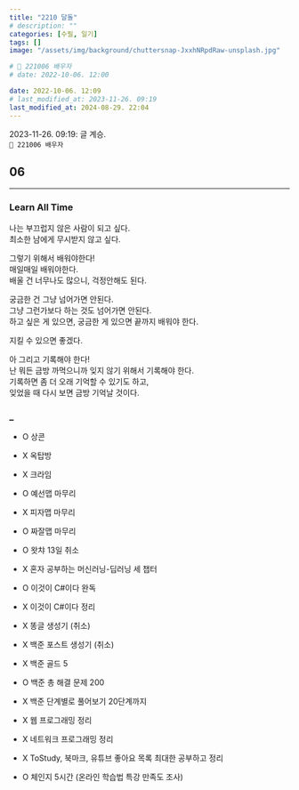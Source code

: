 ```yaml
---
title: "2210 달돌"
# description: ""
categories: [수필, 일기]
tags: []
image: "/assets/img/background/chuttersnap-JxxhNRpdRaw-unsplash.jpg"

# 🌱 221006 배우자
# date: 2022-10-06. 12:00

date: 2022-10-06. 12:09
# last_modified_at: 2023-11-26. 09:19
last_modified_at: 2024-08-29. 22:04
---
```


2023-11-26. 09:19: 글 계승.  
`🌱 221006 배우자`  

## 06

---

### Learn All Time

나는 부끄럽지 않은 사람이 되고 싶다.  
최소한 남에게 무시받지 않고 싶다.  

그렇기 위해서 배워야한다!  
매일매일 배워야한다.  
배울 건 너무나도 많으니, 걱정안해도 된다.  

궁금한 건 그냥 넘어가면 안된다.  
그냥 그런가보다 하는 것도 넘어가면 안된다.  
하고 싶은 게 있으면, 궁금한 게 있으면 끝까지 배워야 한다.  

지킬 수 있으면 좋겠다.  

아 그리고 기록해야 한다!  
난 뭐든 금방 까먹으니까 잊지 않기 위해서 기록해야 한다.  
기록하면 좀 더 오래 기억할 수 있기도 하고,  
잊었을 때 다시 보면 금방 기억날 것이다.  

### _

- O 상콘
- X 옥탑방
- X 크라임

- O 예선맵 마무리
- X 피자맵 마무리
- O 짜잘맵 마무리

- O 왓챠 13일 취소

- X 혼자 공부하는 머신러닝-딥러닝 세 챕터
- O 이것이 C#이다 완독
- X 이것이 C#이다 정리

- X 똥글 생성기 (취소)
- X 백준 포스트 생성기 (취소)

- X 백준 골드 5
- O 백준 총 해결 문제 200
- X 백준 단계별로 풀어보기 20단계까지

- X 웹 프로그래밍 정리
- X 네트워크 프로그래밍 정리

- X ToStudy, 북마크, 유튜브 좋아요 목록 최대한 공부하고 정리

- O 체인지 5시간 (온라인 학습법 특강 만족도 조사)
